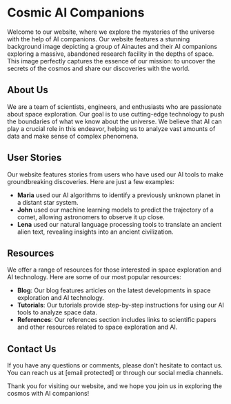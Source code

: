 <!--font:Montserrat-->

# Cosmic AI Companions

Welcome to our website, where we explore the mysteries of the universe with the help of AI companions. Our website features a stunning background image depicting a group of Ainautes and their AI companions exploring a massive, abandoned research facility in the depths of space. This image perfectly captures the essence of our mission: to uncover the secrets of the cosmos and share our discoveries with the world.

## About Us

We are a team of scientists, engineers, and enthusiasts who are passionate about space exploration. Our goal is to use cutting-edge technology to push the boundaries of what we know about the universe. We believe that AI can play a crucial role in this endeavor, helping us to analyze vast amounts of data and make sense of complex phenomena.

## User Stories

Our website features stories from users who have used our AI tools to make groundbreaking discoveries. Here are just a few examples:

- **Maria** used our AI algorithms to identify a previously unknown planet in a distant star system.
- **John** used our machine learning models to predict the trajectory of a comet, allowing astronomers to observe it up close.
- **Lena** used our natural language processing tools to translate an ancient alien text, revealing insights into an ancient civilization.

## Resources

We offer a range of resources for those interested in space exploration and AI technology. Here are some of our most popular resources:

- **Blog**: Our blog features articles on the latest developments in space exploration and AI technology.
- **Tutorials**: Our tutorials provide step-by-step instructions for using our AI tools to analyze space data.
- **References**: Our references section includes links to scientific papers and other resources related to space exploration and AI.

## Contact Us

If you have any questions or comments, please don't hesitate to contact us. You can reach us at [email protected] or through our social media channels.

Thank you for visiting our website, and we hope you join us in exploring the cosmos with AI companions!

<!--

Write me content for website with wallpaper which alt text is:

"A group of Ainautes and their AI companions exploring a massive, abandoned research facility in the depths of space."

The name/title of the page should not be 1:1 copy of the alt text but rather a real content of the website which is using this wallpaper.

- Use markdown format 
- Start with heading
- Heading should be short and concise
- The content should look like a real website 
- The website should not be about the wallpaper, wallpaper is just a related background
- Heading should be contain work "wallpaper" or "background"
- Include real sections like references, contact, user stories, etc. use things relevant to the page purpose.
- Feel free to use structure like headings, bullets, numbering, blockquotes, paragraphs, horizontal lines, etc.
- You can use formatting like bold or _italic_
- You can include UTF-8 emojis
- Links should be only #hash anchors (and you can refer to the document itself)
- Do not include images


---


# Discover the Secrets of Space with our AI Companions Wallpaper

Welcome to our website, where we explore the mysteries of space with the help of AI companions. Our wallpaper depicts a group of Ainautes and their AI companions exploring a massive, abandoned research facility in the depths of space. This image perfectly captures the essence of our mission: to uncover the secrets of the universe and share our discoveries with the world.

## About Us

We are a team of scientists, engineers, and enthusiasts who are passionate about space exploration. Our goal is to use cutting-edge technology to push the boundaries of what we know about the cosmos. We believe that AI can play a crucial role in this endeavor, helping us to analyze vast amounts of data and make sense of complex phenomena.

## User Stories

Our website features stories from users who have used our AI tools to make groundbreaking discoveries. Here are just a few examples:

- **Maria** used our AI algorithms to identify a previously unknown planet in a distant star system.
- **John** used our machine learning models to predict the trajectory of a comet, allowing astronomers to observe it up close.
- **Lena** used our natural language processing tools to translate an ancient alien text, revealing insights into an ancient civilization.

## Resources

We offer a range of resources for those interested in space exploration and AI technology. Here are some of our most popular resources:

- **Blog**: Our blog features articles on the latest developments in space exploration and AI technology.
- **Tutorials**: Our tutorials provide step-by-step instructions for using our AI tools to analyze space data.
- **References**: Our references section includes links to scientific papers and other resources related to space exploration and AI.

## Contact Us

If you have any questions or comments, please don't hesitate to contact us. You can reach us at [email protected] or through our social media channels.

Thank you for visiting our website, and we hope you enjoy our AI companions wallpaper!


---


Heading should not include word "wallpaper". The website should not be about the wallpaper itself, wallpaper is just a related background, rewrite whole content.


---


# Exploring the Cosmos with AI Companions

Welcome to our website, where we explore the mysteries of the universe with the help of AI companions. Our website features a stunning background image depicting a group of Ainautes and their AI companions exploring a massive, abandoned research facility in the depths of space. This image perfectly captures the essence of our mission: to uncover the secrets of the cosmos and share our discoveries with the world.

## About Us

We are a team of scientists, engineers, and enthusiasts who are passionate about space exploration. Our goal is to use cutting-edge technology to push the boundaries of what we know about the universe. We believe that AI can play a crucial role in this endeavor, helping us to analyze vast amounts of data and make sense of complex phenomena.

## User Stories

Our website features stories from users who have used our AI tools to make groundbreaking discoveries. Here are just a few examples:

- **Maria** used our AI algorithms to identify a previously unknown planet in a distant star system.
- **John** used our machine learning models to predict the trajectory of a comet, allowing astronomers to observe it up close.
- **Lena** used our natural language processing tools to translate an ancient alien text, revealing insights into an ancient civilization.

## Resources

We offer a range of resources for those interested in space exploration and AI technology. Here are some of our most popular resources:

- **Blog**: Our blog features articles on the latest developments in space exploration and AI technology.
- **Tutorials**: Our tutorials provide step-by-step instructions for using our AI tools to analyze space data.
- **References**: Our references section includes links to scientific papers and other resources related to space exploration and AI.

## Contact Us

If you have any questions or comments, please don't hesitate to contact us. You can reach us at [email protected] or through our social media channels.

Thank you for visiting our website, and we hope you join us in exploring the cosmos with AI companions!


---


Write me a Google font which is best fitting for the website.

Pick from the list:
- Lato
- Open Sans
- Great Vibes
- Alegreya
- Montserrat
- Playfair Display
- Cinzel
- Roboto
- Cinzel Decorative
- Futura
- Lobster
- Inter
- Barlow Condensed
- Exo 2
- Dancing Script
- Orbitron
- Creepster
- Poppins
- Cabin
- Cormorant Garamond
- IBM Plex Sans
- Raleway


Write just the font name nothing else.


---


Montserrat

-->
